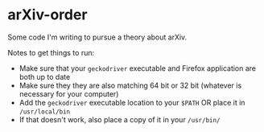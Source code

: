 # arXiv-order
Some code I'm writing to pursue a theory about arXiv.

Notes to get things to run:
* Make sure that your `geckodriver` executable and Firefox application are both up to date
* Make sure they they are also matching 64 bit or 32 bit (whatever is necessary for your computer)
* Add the `geckodriver` executable location to your `$PATH` OR place it in `/usr/local/bin`
* If that doesn't work, also place a copy of it in your `/usr/bin/`
